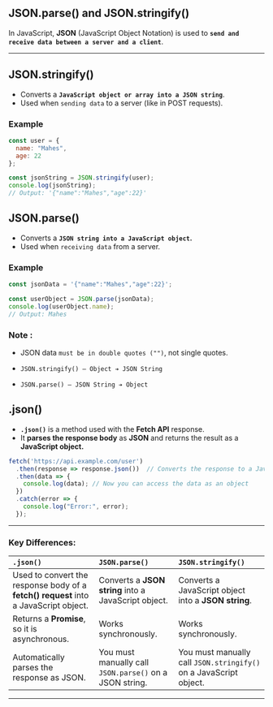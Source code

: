 ## JSON.parse() and JSON.stringify()

In JavaScript, **JSON** (JavaScript Object Notation) is used to **`send and receive data between a server and a client`**.

---

##  JSON.stringify()

- Converts a **`JavaScript object or array into a JSON string`**.
- Used when `sending data` to a server (like in POST requests).

### Example
```javascript
const user = {
  name: "Mahes",
  age: 22
};

const jsonString = JSON.stringify(user);
console.log(jsonString); 
// Output: '{"name":"Mahes","age":22}'
```

## JSON.parse()
- Converts a **`JSON string into a JavaScript object`.**
- Used when `receiving data` from a server.

### Example
```js
const jsonData = '{"name":"Mahes","age":22}';

const userObject = JSON.parse(jsonData);
console.log(userObject.name); 
// Output: Mahes
```

### Note :
- JSON data `must be in double quotes ("")`, not single quotes.

- `JSON.stringify() — Object ➔ JSON String`

- `JSON.parse() — JSON String ➔ Object`

## .json()

- **`.json()`** is a method used with the **Fetch API** response.
- It **parses the response body** as **JSON** and returns the result as a **JavaScript object.**


```javascript
fetch('https://api.example.com/user')
  .then(response => response.json())  // Converts the response to a JavaScript object
  .then(data => {
    console.log(data); // Now you can access the data as an object
  })
  .catch(error => {
    console.log("Error:", error);
  });
```

---

### Key Differences:

| `.json()` | `JSON.parse()` | `JSON.stringify()` |
|:----------|:---------------|:-------------------|
| Used to convert the response body of a **fetch() request** into a JavaScript object. | Converts a **JSON string** into a JavaScript object. | Converts a JavaScript object into a **JSON string**. |
| Returns a **Promise**, so it is asynchronous. | Works synchronously. | Works synchronously. |
| Automatically parses the response as JSON. | You must manually call `JSON.parse()` on a JSON string. | You must manually call `JSON.stringify()` on a JavaScript object. |

---
